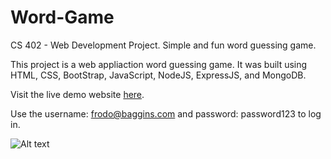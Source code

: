 # Word-Game
CS 402 - Web Development Project. Simple and fun word guessing game.

This project is a web appliaction word guessing game. It was built using HTML, CSS, BootStrap, JavaScript, NodeJS, ExpressJS, and MongoDB.

Visit the live demo website [here](https://grammarguru-word-game.herokuapp.com/).

Use the username: frodo@baggins.com and password: password123 to log in.

![Alt text](https://github.com/lor-ethan/Word-Game/blob/master/Word%20Game.png)
